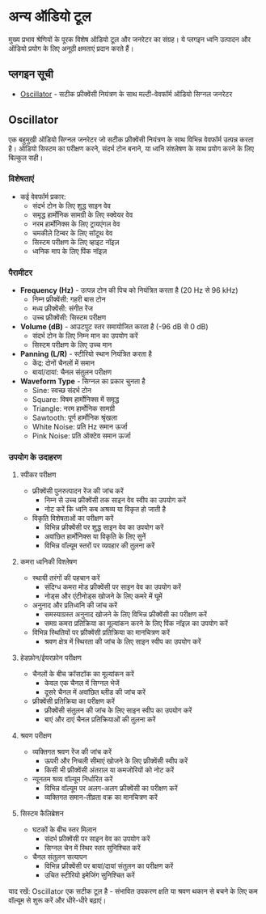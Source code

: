 # अन्य ऑडियो टूल

मुख्य प्रभाव श्रेणियों के पूरक विशेष ऑडियो टूल और जनरेटर का संग्रह। ये प्लगइन ध्वनि उत्पादन और ऑडियो प्रयोग के लिए अनूठी क्षमताएं प्रदान करते हैं।

## प्लगइन सूची

- [Oscillator](#oscillator) - सटीक फ्रीक्वेंसी नियंत्रण के साथ मल्टी-वेवफॉर्म ऑडियो सिग्नल जनरेटर

## Oscillator

एक बहुमुखी ऑडियो सिग्नल जनरेटर जो सटीक फ्रीक्वेंसी नियंत्रण के साथ विभिन्न वेवफॉर्म उत्पन्न करता है। ऑडियो सिस्टम का परीक्षण करने, संदर्भ टोन बनाने, या ध्वनि संश्लेषण के साथ प्रयोग करने के लिए बिल्कुल सही।

### विशेषताएं
- कई वेवफॉर्म प्रकार:
  - संदर्भ टोन के लिए शुद्ध साइन वेव
  - समृद्ध हार्मोनिक सामग्री के लिए स्क्वेयर वेव
  - नरम हार्मोनिक्स के लिए ट्रायएंगल वेव
  - चमकीले टिम्बर के लिए सॉटूथ वेव
  - सिस्टम परीक्षण के लिए व्हाइट नॉइज़
  - ध्वनिक माप के लिए पिंक नॉइज़

### पैरामीटर
- **Frequency (Hz)** - उत्पन्न टोन की पिच को नियंत्रित करता है (20 Hz से 96 kHz)
  - निम्न फ्रीक्वेंसी: गहरी बास टोन
  - मध्य फ्रीक्वेंसी: संगीत रेंज
  - उच्च फ्रीक्वेंसी: सिस्टम परीक्षण
- **Volume (dB)** - आउटपुट स्तर समायोजित करता है (-96 dB से 0 dB)
  - संदर्भ टोन के लिए निम्न मान का उपयोग करें
  - सिस्टम परीक्षण के लिए उच्च मान
- **Panning (L/R)** - स्टीरियो स्थान नियंत्रित करता है
  - केंद्र: दोनों चैनलों में समान
  - बायां/दायां: चैनल संतुलन परीक्षण
- **Waveform Type** - सिग्नल का प्रकार चुनता है
  - Sine: स्वच्छ संदर्भ टोन
  - Square: विषम हार्मोनिक्स में समृद्ध
  - Triangle: नरम हार्मोनिक सामग्री
  - Sawtooth: पूर्ण हार्मोनिक श्रृंखला
  - White Noise: प्रति Hz समान ऊर्जा
  - Pink Noise: प्रति ऑक्टेव समान ऊर्जा

### उपयोग के उदाहरण

1. स्पीकर परीक्षण
   - फ्रीक्वेंसी पुनरुत्पादन रेंज की जांच करें
     * निम्न से उच्च फ्रीक्वेंसी तक साइन वेव स्वीप का उपयोग करें
     * नोट करें कि ध्वनि कब अश्रव्य या विकृत हो जाती है
   - विकृति विशेषताओं का परीक्षण करें
     * विभिन्न फ्रीक्वेंसी पर शुद्ध साइन वेव का उपयोग करें
     * अवांछित हार्मोनिक्स या विकृति के लिए सुनें
     * विभिन्न वॉल्यूम स्तरों पर व्यवहार की तुलना करें

2. कमरा ध्वनिकी विश्लेषण
   - स्थायी तरंगों की पहचान करें
     * संदिग्ध कमरा मोड फ्रीक्वेंसी पर साइन वेव का उपयोग करें
     * नोड्स और एंटीनोड्स खोजने के लिए कमरे में घूमें
   - अनुनाद और प्रतिध्वनि की जांच करें
     * समस्याग्रस्त अनुनाद खोजने के लिए विभिन्न फ्रीक्वेंसी का परीक्षण करें
     * समग्र कमरा प्रतिक्रिया का मूल्यांकन करने के लिए पिंक नॉइज़ का उपयोग करें
   - विभिन्न स्थितियों पर फ्रीक्वेंसी प्रतिक्रिया का मानचित्रण करें
     * श्रवण क्षेत्र में स्थिरता की जांच के लिए साइन स्वीप का उपयोग करें

3. हेडफ़ोन/ईयरफ़ोन परीक्षण
   - चैनलों के बीच क्रॉसटॉक का मूल्यांकन करें
     * केवल एक चैनल में सिग्नल भेजें
     * दूसरे चैनल में अवांछित ब्लीड की जांच करें
   - फ्रीक्वेंसी प्रतिक्रिया का परीक्षण करें
     * फ्रीक्वेंसी संतुलन की जांच के लिए साइन स्वीप का उपयोग करें
     * बाएं और दाएं चैनल प्रतिक्रियाओं की तुलना करें

4. श्रवण परीक्षण
   - व्यक्तिगत श्रवण रेंज की जांच करें
     * ऊपरी और निचली सीमाएं खोजने के लिए फ्रीक्वेंसी स्वीप करें
     * किसी भी फ्रीक्वेंसी अंतराल या कमजोरियों को नोट करें
   - न्यूनतम श्रव्य वॉल्यूम निर्धारित करें
     * विभिन्न वॉल्यूम पर अलग-अलग फ्रीक्वेंसी का परीक्षण करें
     * व्यक्तिगत समान-तीव्रता वक्र का मानचित्रण करें

5. सिस्टम कैलिब्रेशन
   - घटकों के बीच स्तर मिलान
     * संदर्भ फ्रीक्वेंसी पर साइन वेव का उपयोग करें
     * सिग्नल चेन में स्थिर स्तर सुनिश्चित करें
   - चैनल संतुलन सत्यापन
     * विभिन्न फ्रीक्वेंसी पर बायां/दायां संतुलन का परीक्षण करें
     * उचित स्टीरियो इमेजिंग सुनिश्चित करें

याद रखें: Oscillator एक सटीक टूल है - संभावित उपकरण क्षति या श्रवण थकान से बचने के लिए कम वॉल्यूम से शुरू करें और धीरे-धीरे बढ़ाएं।